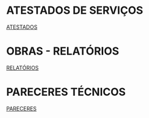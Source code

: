 # ATESTADOS DE SERVIÇOS
[ATESTADOS](./atestados-servicos/)

# OBRAS - RELATÓRIOS
[RELATÓRIOS](./obras-relatorios/)

# PARECERES TÉCNICOS
[PARECERES](./pareceres-tecnicos/)

